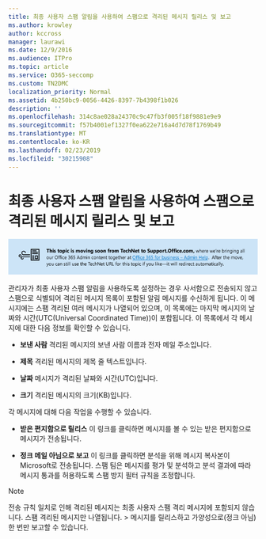 ```yaml
---
title: 최종 사용자 스팸 알림을 사용하여 스팸으로 격리된 메시지 릴리스 및 보고
ms.author: krowley
author: kccross
manager: laurawi
ms.date: 12/9/2016
ms.audience: ITPro
ms.topic: article
ms.service: O365-seccomp
ms.custom: TN2DMC
localization_priority: Normal
ms.assetid: 4b250bc9-0056-4426-8397-7b4398f1b026
description: ''
ms.openlocfilehash: 314c8ae028a24370c9c47fb3f005f18f9881e9e9
ms.sourcegitcommit: f57b4001ef1327f0ea622e716a4d7d78f1769b49
ms.translationtype: MT
ms.contentlocale: ko-KR
ms.lasthandoff: 02/23/2019
ms.locfileid: "30215908"
---
```

# <a name="use-end-user-spam-notifications-to-release-and-report-spam-quarantined-messages"></a>최종 사용자 스팸 알림을 사용하여 스팸으로 격리된 메시지 릴리스 및 보고

[![TechNet에서 support.office.com로 이동하는 콘텐츠에 대한 이미지 텍스트](media/ab7c897a-4798-4f31-8c84-f17a8409b133.png)](https://go.microsoft.com/fwlink/p/?LinkID=624152)
  
관리자가 최종 사용자 스팸 알림을 사용하도록 설정하는 경우 사서함으로 전송되지 않고 스팸으로 식별되어 격리된 메시지 목록이 포함된 알림 메시지를 수신하게 됩니다. 이 메시지에는 스팸 격리된 여러 메시지가 나열되어 있으며, 이 목록에는 마지막 메시지의 날짜와 시간(UTC(Universal Coordinated Time))이 포함됩니다. 이 목록에서 각 메시지에 대한 다음 정보를 확인할 수 있습니다. 
  
- **보낸 사람** 격리된 메시지의 보낸 사람 이름과 전자 메일 주소입니다. 
    
- **제목** 격리된 메시지의 제목 줄 텍스트입니다. 
    
- **날짜** 메시지가 격리된 날짜와 시간(UTC)입니다. 
    
- **크기** 격리된 메시지의 크기(KB)입니다. 
    
각 메시지에 대해 다음 작업을 수행할 수 있습니다.
  
- **받은 편지함으로 릴리스** 이 링크를 클릭하면 메시지를 볼 수 있는 받은 편지함으로 메시지가 전송됩니다. 
    
- **정크 메일 아님으로 보고** 이 링크를 클릭하면 분석을 위해 메시지 복사본이 Microsoft로 전송됩니다. 스팸 팀은 메시지를 평가 및 분석하고 분석 결과에 따라 메시지 통과를 허용하도록 스팸 방지 필터 규칙을 조정합니다. 
    
> [!NOTE]
>  전송 규칙 일치로 인해 격리된 메시지는 최종 사용자 스팸 격리 메시지에 포함되지 않습니다. 스팸 격리된 메시지만 나열됩니다. >  메시지를 릴리스하고 가양성으로(정크 아님) 한 번만 보고할 수 있습니다. 
  

